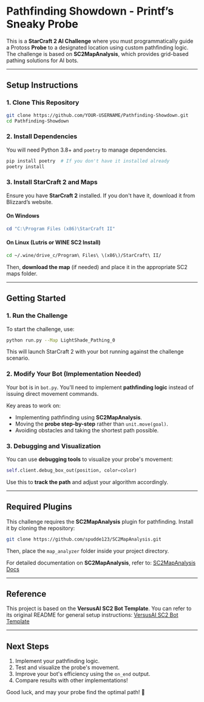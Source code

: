 # Pathfinding Showdown - Printf’s Sneaky Probe

This is a **StarCraft 2 AI Challenge** where you must programmatically guide a Protoss **Probe** to a designated location using custom pathfinding logic. The challenge is based on **SC2MapAnalysis**, which provides grid-based pathing solutions for AI bots.

---

## **Setup Instructions**

### **1. Clone This Repository**
```bash
git clone https://github.com/YOUR-USERNAME/Pathfinding-Showdown.git
cd Pathfinding-Showdown
```

### **2. Install Dependencies**
You will need Python 3.8+ and `poetry` to manage dependencies.

```bash
pip install poetry  # If you don't have it installed already
poetry install
```

### **3. Install StarCraft 2 and Maps**
Ensure you have **StarCraft 2** installed. If you don't have it, download it from Blizzard’s website.

#### **On Windows**
```powershell
cd "C:\Program Files (x86)\StarCraft II"
```

#### **On Linux (Lutris or WINE SC2 Install)**
```bash
cd ~/.wine/drive_c/Program\ Files\ \(x86\)/StarCraft\ II/
```

Then, **download the map** (if needed) and place it in the appropriate SC2 maps folder.

---

## **Getting Started**

### **1. Run the Challenge**
To start the challenge, use:
```bash
python run.py --Map LightShade_Pathing_0
```
This will launch StarCraft 2 with your bot running against the challenge scenario.

### **2. Modify Your Bot (Implementation Needed)**
Your bot is in `bot.py`. You'll need to implement **pathfinding logic** instead of issuing direct movement commands.

Key areas to work on:
- Implementing pathfinding using **SC2MapAnalysis**.
- Moving the **probe step-by-step** rather than `unit.move(goal)`.
- Avoiding obstacles and taking the shortest path possible.

### **3. Debugging and Visualization**
You can use **debugging tools** to visualize your probe's movement:
```python
self.client.debug_box_out(position, color=color)
```
Use this to **track the path** and adjust your algorithm accordingly.

---

## **Required Plugins**

This challenge requires the **SC2MapAnalysis** plugin for pathfinding. Install it by cloning the repository:
```bash
git clone https://github.com/spudde123/SC2MapAnalysis.git
```
Then, place the `map_analyzer` folder inside your project directory.

For detailed documentation on **SC2MapAnalysis**, refer to:
[SC2MapAnalysis Docs](https://eladyaniv01.github.io/SC2MapAnalysis/index.html)

---

## **Reference**
This project is based on the **VersusAI SC2 Bot Template**. You can refer to its original README for general setup instructions:
[VersusAI SC2 Bot Template](https://github.com/Vers-AI/versusai-sc2-bot-template)

---

## **Next Steps**
1. Implement your pathfinding logic.
2. Test and visualize the probe's movement.
3. Improve your bot's efficiency using the `on_end` output.
4. Compare results with other implementations!

Good luck, and may your probe find the optimal path! 🚀

